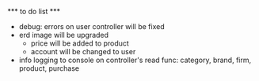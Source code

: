 *** to do list ***

- debug: errors on user controller will be fixed
- erd image will be upgraded
    - price will be added to product
    - account will be changed to user
- info logging to console on controller's read func: category, brand, firm, product, purchase